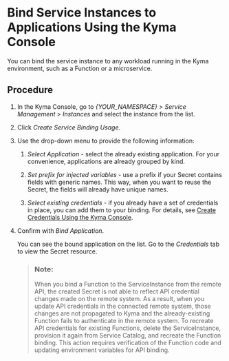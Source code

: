 <!-- loio883c151e1dce4b859fcdd1b1cbc861eb -->

# Bind Service Instances to Applications Using the Kyma Console

You can bind the service instance to any workload running in the Kyma environment, such as a Function or a microservice.



## Procedure

1.  In the Kyma Console, go to *\{YOUR\_NAMESPACE\}* \> *Service Management* \> *Instances* and select the instance from the list.

2.  Click *Create Service Binding Usage*.

3.  Use the drop-down menu to provide the following information:

    1.  *Select Application* - select the already existing application. For your convenience, applications are already grouped by kind.

    2.  *Set prefix for injected variables* - use a prefix if your Secret contains fields with generic names. This way, when you want to reuse the Secret, the fields will already have unique names.

    3.  *Select existing credentials* - if you already have a set of credentials in place, you can add them to your binding. For details, see [Create Credentials Using the Kyma Console](create-credentials-using-the-kyma-console-87576fe.md).


4.  Confirm with *Bind Application*.

    You can see the bound application on the list. Go to the *Credentials* tab to view the Secret resource.

    > ### Note:  
    > When you bind a Function to the ServiceInstance from the remote API, the created Secret is not able to reflect API credential changes made on the remote system. As a result, when you update API credentials in the connected remote system, those changes are not propagated to Kyma and the already-existing Function fails to authenticate in the remote system. To recreate API credentials for existing Functions, delete the ServiceInstance, provision it again from Service Catalog, and recreate the Function binding. This action requires verification of the Function code and updating environment variables for API binding.


